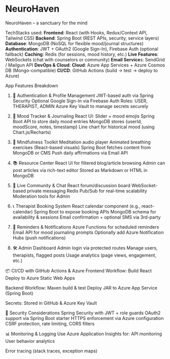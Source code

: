 # NeuroHaven
NeuroHaven – a sanctuary for the mind

TechStacks used:
**Frontend**: React (with Hooks, Redux/Context API, Tailwind CSS)
**Backend**: Spring Boot (REST APIs, security, service layers)
**Database**: MongoDB (NoSQL for flexible mood/journal structures)
**Authentication**: JWT + OAuth2 (Google Sign-In), Firebase Auth (optional fallback)
**Caching**: Redis (for sessions, mood history, etc.)
**Live Features**: WebSockets (chat with counselors or community)
**Email Service**s: SendGrid / Mailgun API
**DevOps & Cloud**:
  **Cloud**: Azure App Services + Azure Cosmos DB (Mongo-compatible)
  **CI/CD**: GitHub Actions (build → test → deploy to Azure)


App Features Breakdown
1. 👤 Authentication & Profile Management
JWT-based auth via Spring Security
Optional Google Sign-In via Firebase Auth
Roles: USER, THERAPIST, ADMIN
Azure Key Vault to manage secrets securely

2. 📅 Mood Tracker & Journaling
React UI: Slider + mood emojis
Spring Boot API to store daily mood entries
MongoDB stores {userId, moodScore, notes, timestamp}
Line chart for historical mood (using Chart.js/Recharts)

3. 🧘 Mindfulness Toolkit
Meditation audio player
Animated breathing exercises (React-based visuals)
Spring Boot fetches content from MongoDB or CMS
Push daily affirmations via Email API

4. 📚 Resource Center
React UI for filtered blog/article browsing
Admin can post articles via rich-text editor
Stored as Markdown or HTML in MongoDB

5. 💬 Live Community & Chat
React forum/discussion board
WebSocket-based private messaging
Redis Pub/Sub for real-time scalability
Moderation tools for Admin

6. 📞 Therapist Booking System
React calendar component (e.g., react-calendar)
Spring Boot to expose booking APIs
MongoDB schema for availability & sessions
Email confirmation + optional SMS via 3rd-party

7. 🔔 Reminders & Notifications
Azure Functions for scheduled reminders
Email API for mood journaling prompts
Optionally add Azure Notification Hubs (push notifications)

8. 🛠️ Admin Dashboard
Admin login via protected routes
Manage users, therapists, flagged posts
Usage analytics (page views, engagement, etc.)

📦 CI/CD with GitHub Actions & Azure
Frontend Workflow:
Build React
Deploy to Azure Static Web Apps

Backend Workflow:
Maven build & test
Deploy JAR to Azure App Service (Spring Boot)

Secrets: Stored in GitHub & Azure Key Vault

🔐 Security Considerations
Spring Security with JWT + role guards
OAuth2 support via Spring Boot starter
HTTPS enforcement via Azure configuration
CSRF protection, rate limiting, CORS filters

📊 Monitoring & Logging
Use Azure Application Insights for:
API monitoring
User behavior analytics

Error tracing (stack traces, exception maps)
